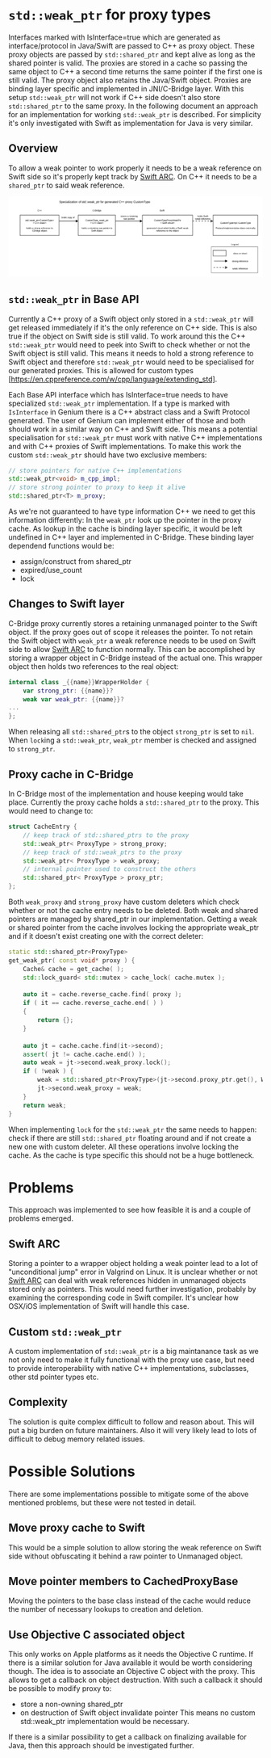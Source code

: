 `std::weak_ptr` for proxy types
===============================

Interfaces marked with IsInterface=true which are generated as interface/protocol in Java/Swift are passed to C++ as proxy object.
These proxy objects are passed by `std::shared_ptr` and kept alive as long as the shared pointer is valid.
The proxies are stored in a cache so passing the same object to C++ a second time returns the same pointer if the first one is still valid.
The proxy object also retains the Java/Swift object.
Proxies are binding layer specific and implemented in JNI/C-Bridge layer.
With this setup `std::weak_ptr` will not work if C++ side doesn't also store `std::shared_ptr` to the same proxy.
In the following document an approach for an implementation for working `std::weak_ptr` is described.
For simplicity it's only investigated with Swift as implementation for Java is very similar.

Overview
--------

To allow a weak pointer to work properly it needs to be a weak reference on Swift side so it's properly kept track by [Swift ARC].
On C++ it needs to be a `shared_ptr` to said weak reference.

![Diagram of C++ shared_ptr to weak reference in Swift](diagrams/Specialization_of_weak_ptr_for_generated_Cpp_proxy_CustomTypeProxy.svg)

`std::weak_ptr` in Base API
---------------------------

Currently a C++ proxy of a Swift object only stored in a `std::weak_ptr` will get released immediately if it's the only reference on C++ side.
This is also true if the object on Swift side is still valid.
To work around this the C++ `std::weak_ptr` would need to peek into Swift to check whether or not the Swift object is still valid.
This means it needs to hold a strong reference to Swift object and therefore `std::weak_ptr` would need to be specialised for our generated proxies.
This is allowed for custom types [https://en.cppreference.com/w/cpp/language/extending_std].

Each Base API interface which has IsInterface=true needs to have specialized `std::weak_ptr` implementation.
If a type is marked with `IsInterface` in Genium there is a C++ abstract class and a Swift Protocol generated.
The user of Genium can implement either of those and both should work in a similar way on C++ and Swift side.
This means a potential specialisation for `std::weak_ptr` must work with native C++ implementations and with C++ proxies of Swift implementations.
To make this work the custom `std::weak_ptr` should have two exclusive members:
```C++
// store pointers for native C++ implementations
std::weak_ptr<void> m_cpp_impl;
// store strong pointer to proxy to keep it alive
std::shared_ptr<T> m_proxy;
```

As we're not guaranteed to have type information C++ we need to get this information differently: In the `weak_ptr` look up the pointer in the proxy cache.
As lookup in the cache is binding layer specific, it would be left undefined in C++ layer and implemented in C-Bridge.
These binding layer dependend functions would be:
* assign/construct from shared_ptr
* expired/use_count
* lock


Changes to Swift layer
----------------------

C-Bridge proxy currently stores a retaining unmanaged pointer to the Swift object.
If the proxy goes out of scope it releases the pointer.
To not retain the Swift object with `weak_ptr` a weak reference needs to be used on Swift side to allow [Swift ARC] to function normally.
This can be accomplished by storing a wrapper object in C-Bridge instead of the actual one.
This wrapper object then holds two references to the real object:
```Swift
internal class _{{name}}WrapperHolder {
    var strong_ptr: {{name}}?
    weak var weak_ptr: {{name}}?
...
};
```
When releasing all `std::shared_ptr`s to the object `strong_ptr` is set to `nil`.
When `lock`ing a `std::weak_ptr`, `weak_ptr` member is checked and assigned to `strong_ptr`.

Proxy cache in C-Bridge
-----------------------

In C-Bridge most of the implementation and house keeping would take place.
Currently the proxy cache holds a `std::shared_ptr` to the proxy.
This would need to change to:
```C++
struct CacheEntry {
    // keep track of std::shared_ptrs to the proxy
    std::weak_ptr< ProxyType > strong_proxy;
    // keep track of std::weak_ptrs to the proxy
    std::weak_ptr< ProxyType > weak_proxy;
    // internal pointer used to construct the others
    std::shared_ptr< ProxyType > proxy_ptr;
};
```
Both `weak_proxy` and `strong_proxy` have custom deleters which check whether or not the cache entry needs to be deleted.
Both weak and shared pointers are managed by shared_ptr in our implementation.
Getting a weak or shared pointer from the cache involves locking the appropriate weak_ptr and if it doesn't exist creating one with the correct deleter:
```C++
static std::shared_ptr<ProxyType>
get_weak_ptr( const void* proxy ) {
    Cache& cache = get_cache( );
    std::lock_guard< std::mutex > cache_lock( cache.mutex );

    auto it = cache.reverse_cache.find( proxy );
    if ( it == cache.reverse_cache.end( ) )
    {
        return {};
    }

    auto jt = cache.cache.find(it->second);
    assert( jt != cache.cache.end() );
    auto weak = jt->second.weak_proxy.lock();
    if ( !weak ) {
        weak = std::shared_ptr<ProxyType>(jt->second.proxy_ptr.get(), WeakDeleter());
        jt->second.weak_proxy = weak;
    }
    return weak;
}
```
When implementing `lock` for the `std::weak_ptr` the same needs to happen: check if there are still `std::shared_ptr` floating around and if not create a new one with custom deleter.
All these operations involve locking the cache.
As the cache is type specific this should not be a huge bottleneck.


Problems
========

This approach was implemented to see how feasible it is and a couple of problems emerged.

Swift ARC
---------

Storing a pointer to a wrapper object holding a weak pointer lead to a lot of "unconditional jump" error in Valgrind on Linux.
It is unclear whether or not [Swift ARC] can deal with weak references hidden in unmanaged objects stored only as pointers.
This would need further investigation, probably by examining the corresponding code in Swift compiler.
It's unclear how OSX/iOS implementation of Swift will handle this case.

Custom `std::weak_ptr`
----------------------

A custom implementation of `std::weak_ptr` is a big maintanance task as we not only need to make it fully functional with the proxy use case, but need to provide interoperability with native C++ implementations, subclasses, other std pointer types etc.

Complexity
----------

The solution is quite complex difficult to follow and reason about. This will put a big burden on future maintainers. Also it will very likely lead to lots of difficult to debug memory related issues.

[Swift ARC]: https://docs.swift.org/swift-book/LanguageGuide/AutomaticReferenceCounting.html

Possible Solutions
==================

There are some implementations possible to mitigate some of the above mentioned problems, but these were not tested in detail.

Move proxy cache to Swift
-------------------------

This would be a simple solution to allow storing the weak reference on Swift side without obfuscating it behind a raw pointer to Unmanaged object.

Move pointer members to CachedProxyBase
---------------------------------------

Moving the pointers to the base class instead of the cache would reduce the number of necessary lookups to creation and deletion.

Use Objective C associated object
---------------------------------

This only works on Apple platforms as it needs the Objective C runtime.
If there is a similar solution for Java available it would be worth considering though.
The idea is to associate an Objective C object with the proxy.
This allows to get a callback on object destruction.
With such a callback it should be possible to modify proxy to:
* store a non-owning shared_ptr
* on destruction of Swift object invalidate pointer
This means no custom std::weak_ptr implementation would be necessary.

If there is a similar possibility to get a callback on finalizing available for Java, then this approach should be investigated further.
